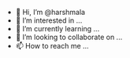 - 👋 Hi, I’m @harshmala
- 👀 I’m interested in ...
- 🌱 I’m currently learning ...
- 💞️ I’m looking to collaborate on ...
- 📫 How to reach me ...

<!---
harshmala/harshmala is a ✨ special ✨ repository because its `README.md` (this file) appears on your GitHub profile.
You can click the Preview link to take a look at your changes.
--->
